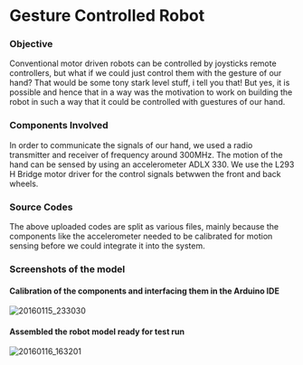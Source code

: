 # Gesture Controlled Robot
### Objective
Conventional motor driven robots can be controlled by joysticks remote controllers, but what if we could just control them with the gesture of our hand?
That would be some tony stark level stuff, i tell you that! 
But yes, it is possible and hence that in a way was the motivation to work on building the robot in such a way that it could be controlled with guestures of our hand. 
### Components Involved
In order to communicate the signals of our hand, we used a radio transmitter and receiver of frequency around 300MHz.
The motion of the hand can be sensed by using an accelerometer ADLX 330. We use the L293 H Bridge motor driver for the control signals betwwen the front and back wheels.
### Source Codes
The above uploaded codes are split as various files, mainly because the components like the accelerometer needed to be calibrated for motion sensing before we could integrate it into the system.
### Screenshots of the model
#### Calibration of the components and interfacing them in the Arduino IDE
![20160115_233030](https://user-images.githubusercontent.com/13203059/39405681-43e4d0d2-4ba9-11e8-87b0-5ea5ab5342bd.jpg)
#### Assembled the robot model ready for test run

![20160116_163201](https://user-images.githubusercontent.com/13203059/39405695-9d739eda-4ba9-11e8-8e7f-0d4fd2df3a5a.jpg)

